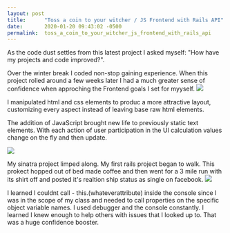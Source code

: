 ```yaml
---
layout: post
title:      "Toss a coin to your witcher / JS Frontend with Rails API"
date:       2020-01-20 09:43:02 -0500
permalink:  toss_a_coin_to_your_witcher_js_frontend_with_rails_api
---
```


[](https://imgur.com/5ABJkzL)

As the code dust settles from this latest project I asked myself:  "How have my projects and code improved?".

Over the winter break I coded non-stop gaining experience. When this project rolled around a few weeks later I had a much greater sense of confidence when approching the Frontend goals I set for myyself.
![](https://imgur.com/bsjcvZU)

I manipulated html and css elements to produc a more attractive layout, customizing every aspect instead of leaving base raw html elements.  

The addition of JavaScript brought new life to  previously static text elements. With each action of user participation in the UI calculation values change on the fly and then update.  

![](https://imgur.com/bVLJLuj)

My sinatra project limped along. My first rails project began to walk. This prokect hopped out of bed made coffee and then went for a 3 mile run with its shirt off and posted it's realtion ship status as single on facebook. 
![](https://imgur.com/2elDGRg)

I learned I couldnt call  - this.(whateverattribute) inside the console since I was in the scope of my class and needed to call properties on the specific object variable names. I used debugger and the console constantly. I learned I knew enough to help others with issues that I looked up to. That was a huge confidence booster. 



